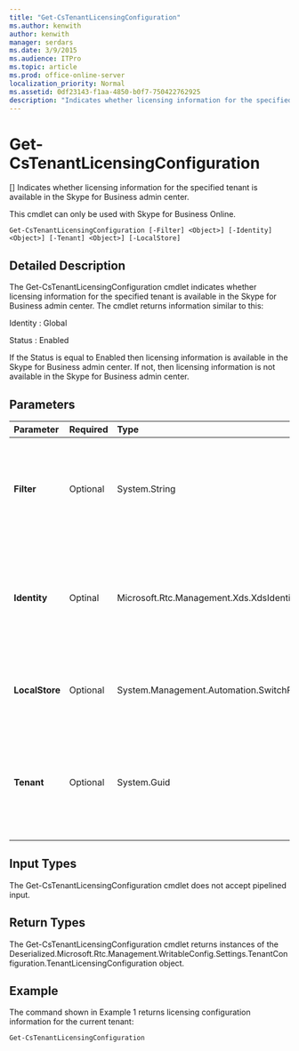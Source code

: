 ```yaml
---
title: "Get-CsTenantLicensingConfiguration"
ms.author: kenwith
author: kenwith
manager: serdars
ms.date: 3/9/2015
ms.audience: ITPro
ms.topic: article
ms.prod: office-online-server
localization_priority: Normal
ms.assetid: 0df23143-f1aa-4850-b0f7-750422762925
description: "Indicates whether licensing information for the specified tenant is available in the Skype for Business admin center."
---
```


# Get-CsTenantLicensingConfiguration
[]
Indicates whether licensing information for the specified tenant is available in the Skype for Business admin center.
  
This cmdlet can only be used with Skype for Business Online.
  
```
Get-CsTenantLicensingConfiguration [-Filter] <Object>] [-Identity] <Object>] [-Tenant] <Object>] [-LocalStore]

```

## Detailed Description

The Get-CsTenantLicensingConfiguration cmdlet indicates whether licensing information for the specified tenant is available in the Skype for Business admin center. The cmdlet returns information similar to this:
  
Identity : Global
  
Status : Enabled
  
If the Status is equal to Enabled then licensing information is available in the Skype for Business admin center. If not, then licensing information is not available in the Skype for Business admin center.
  
## Parameters

|**Parameter**|**Required**|**Type**|**Description**|
|:-----|:-----|:-----|:-----|
|**Filter** <br/> |Optional  <br/> |System.String  <br/> |Enables you to use wildcard characters in order to return a collection of tenant licensing configuration settings. Because each tenant is limited to a single, global collection of licensing configuration settings there is no need to use the Filter parameter.  <br/> |
|**Identity** <br/> |Optinal  <br/> |Microsoft.Rtc.Management.Xds.XdsIdentity  <br/> |Specifies the collection of tenant licensing configuration settings to be returned. Because each tenant is limited to a single, global collection of licensing settings there is no need include this parameter when calling the Get-CsTenantLicensingConfiguration cmdlet.  <br/> |
|**LocalStore** <br/> |Optional  <br/> |System.Management.Automation.SwitchParameter  <br/> |Retrieves the tenant licensing configuration data from the local replica of the Central Management store, rather than the Central Management store itself.  <br/> |
|**Tenant** <br/> |Optional  <br/> |System.Guid  <br/> |Globally unique identifier (GUID) of the tenant account whose licensing settings are being returned. For example:  <br/> -Tenant "38aad667-af54-4397-aaa7-e94c79ec2308"  <br/> You can return the tenant ID for each of your tenants by running this command:  <br/> Get-CsTenant | Select-Object DisplayName, TenantID  <br/> |
   
## Input Types

The Get-CsTenantLicensingConfiguration cmdlet does not accept pipelined input.
  
## Return Types

The Get-CsTenantLicensingConfiguration cmdlet returns instances of the Deserialized.Microsoft.Rtc.Management.WritableConfig.Settings.TenantConfiguration.TenantLicensingConfiguration object.
  
## Example

The command shown in Example 1 returns licensing configuration information for the current tenant:
  
```
Get-CsTenantLicensingConfiguration
```


